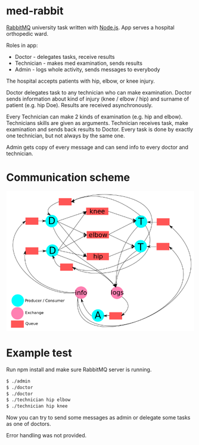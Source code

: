 # med-rabbit

[RabbitMQ] university task written with [Node.js].
App serves a hospital orthopedic ward.

Roles in app:
- Doctor - delegates tasks, receive results
- Technician - makes med examination, sends results
- Admin - logs whole activity, sends messages to everybody

The hospital accepts patients with hip, elbow, or knee injury.

Doctor delegates task to any technician who can make examination. Doctor sends information about kind of injury (knee / elbow / hip) and surname of patient (e.g. hip Doe). Results are received asynchronously.

Every Technician can make 2 kinds of examination (e.g. hip and elbow). Technicians skills are given  as arguments. Technician receives task, make examination and sends back results to Doctor. Every task is done by exactly one technician, but not always by the same one.

Admin gets copy of every message and can send info to every doctor and technician.

# Communication scheme
![Communication scheme](diagram.png)

# Example test
Run npm install and make sure RabbitMQ server is running.
```sh
$ ./admin
$ ./doctor
$ ./doctor
$ ./technician hip elbow
$ ./technician hip knee
```
Now you can try to send some messages as admin or delegate some tasks as one of doctors.


Error handling was not provided.

   [RabbitMQ]: <https://www.rabbitmq.com/>
   [Node.js]: <http://nodejs.org>

